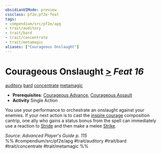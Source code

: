 ```yaml
---
obsidianUIMode: preview
cssclass: pf2e,pf2e-feat
tags:
- compendium/src/pf2e/apg
- trait/auditory
- trait/bard
- trait/concentrate
- trait/metamagic
aliases: ["Courageous Onslaught"]
---
```

# Courageous Onslaught  [>](/rules/core-rulebook/chapter-9-playing-the-game.md#Actions "Single Action") *Feat 16*  
[auditory](/rules/traits/auditory.md)  [bard](/rules/traits/bard.md)  [concentrate](/rules/traits/concentrate.md)  [metamagic](/rules/traits/metamagic.md)  

- **Prerequisites**: [Courageous Advance](/compendium/feats/courageous-advance-apg.md), [Courageous Assault](/compendium/feats/courageous-assault-apg.md)
- **Activity** Single Action

You use your performance to orchestrate an onslaught against your enemies. If your next action is to cast the [inspire courage](/compendium/spells/inspire-courage.md) composition cantrip, one ally who gains a status bonus from the spell can immediately use a reaction to [Stride](/rules/actions/stride.md) and then make a melee [Strike](/rules/actions/strike.md).

*Source: Advanced Player's Guide p. 115*  
%% #compendium/src/pf2e/apg #trait/auditory #trait/bard #trait/concentrate #trait/metamagic %%